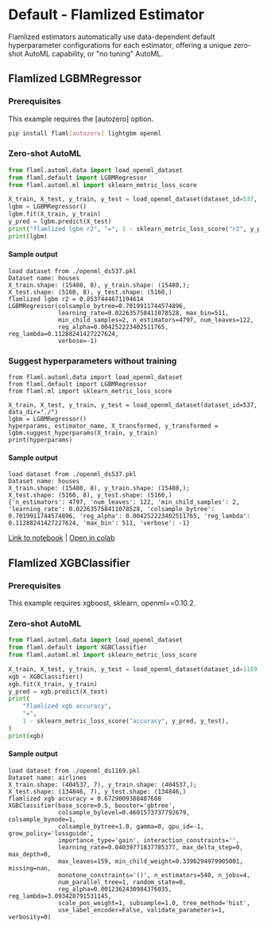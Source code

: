 # Default - Flamlized Estimator

Flamlized estimators automatically use data-dependent default hyperparameter configurations for each estimator, offering a unique zero-shot AutoML capability, or "no tuning" AutoML.

## Flamlized LGBMRegressor

### Prerequisites

This example requires the \[autozero\] option.

```bash
pip install flaml[autozero] lightgbm openml
```

### Zero-shot AutoML

```python
from flaml.automl.data import load_openml_dataset
from flaml.default import LGBMRegressor
from flaml.automl.ml import sklearn_metric_loss_score

X_train, X_test, y_train, y_test = load_openml_dataset(dataset_id=537, data_dir="./")
lgbm = LGBMRegressor()
lgbm.fit(X_train, y_train)
y_pred = lgbm.predict(X_test)
print("flamlized lgbm r2", "=", 1 - sklearn_metric_loss_score("r2", y_pred, y_test))
print(lgbm)
```

#### Sample output

```
load dataset from ./openml_ds537.pkl
Dataset name: houses
X_train.shape: (15480, 8), y_train.shape: (15480,);
X_test.shape: (5160, 8), y_test.shape: (5160,)
flamlized lgbm r2 = 0.8537444671194614
LGBMRegressor(colsample_bytree=0.7019911744574896,
              learning_rate=0.022635758411078528, max_bin=511,
              min_child_samples=2, n_estimators=4797, num_leaves=122,
              reg_alpha=0.004252223402511765, reg_lambda=0.11288241427227624,
              verbose=-1)
```

### Suggest hyperparameters without training

```
from flaml.automl.data import load_openml_dataset
from flaml.default import LGBMRegressor
from flaml.ml import sklearn_metric_loss_score

X_train, X_test, y_train, y_test = load_openml_dataset(dataset_id=537, data_dir="./")
lgbm = LGBMRegressor()
hyperparams, estimator_name, X_transformed, y_transformed = lgbm.suggest_hyperparams(X_train, y_train)
print(hyperparams)
```

#### Sample output

```
load dataset from ./openml_ds537.pkl
Dataset name: houses
X_train.shape: (15480, 8), y_train.shape: (15480,);
X_test.shape: (5160, 8), y_test.shape: (5160,)
{'n_estimators': 4797, 'num_leaves': 122, 'min_child_samples': 2, 'learning_rate': 0.022635758411078528, 'colsample_bytree': 0.7019911744574896, 'reg_alpha': 0.004252223402511765, 'reg_lambda': 0.11288241427227624, 'max_bin': 511, 'verbose': -1}
```

[Link to notebook](https://github.com/microsoft/FLAML/blob/main/notebook/zeroshot_lightgbm.ipynb) | [Open in colab](https://colab.research.google.com/github/microsoft/FLAML/blob/main/notebook/zeroshot_lightgbm.ipynb)

## Flamlized XGBClassifier

### Prerequisites

This example requires xgboost, sklearn, openml==0.10.2.

### Zero-shot AutoML

```python
from flaml.automl.data import load_openml_dataset
from flaml.default import XGBClassifier
from flaml.automl.ml import sklearn_metric_loss_score

X_train, X_test, y_train, y_test = load_openml_dataset(dataset_id=1169, data_dir="./")
xgb = XGBClassifier()
xgb.fit(X_train, y_train)
y_pred = xgb.predict(X_test)
print(
    "flamlized xgb accuracy",
    "=",
    1 - sklearn_metric_loss_score("accuracy", y_pred, y_test),
)
print(xgb)
```

#### Sample output

```
load dataset from ./openml_ds1169.pkl
Dataset name: airlines
X_train.shape: (404537, 7), y_train.shape: (404537,);
X_test.shape: (134846, 7), y_test.shape: (134846,)
flamlized xgb accuracy = 0.6729009388487608
XGBClassifier(base_score=0.5, booster='gbtree',
              colsample_bylevel=0.4601573737792679, colsample_bynode=1,
              colsample_bytree=1.0, gamma=0, gpu_id=-1, grow_policy='lossguide',
              importance_type='gain', interaction_constraints='',
              learning_rate=0.04039771837785377, max_delta_step=0, max_depth=0,
              max_leaves=159, min_child_weight=0.3396294979905001, missing=nan,
              monotone_constraints='()', n_estimators=540, n_jobs=4,
              num_parallel_tree=1, random_state=0,
              reg_alpha=0.0012362430984376035, reg_lambda=3.093428791531145,
              scale_pos_weight=1, subsample=1.0, tree_method='hist',
              use_label_encoder=False, validate_parameters=1, verbosity=0)
```
